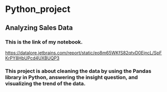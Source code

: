 # Python_project
## Analyzing Sales Data
### This is the link of my notebook.
https://datalore.jetbrains.com/report/static/eo8m65WKfS82qtvD0EjncL/SpFKrPY8HbUPcd4UXBUQP3
### This project is about cleaning the data by using the Pandas library in Python, answering the insight question, and visualizing the trend of the data.
